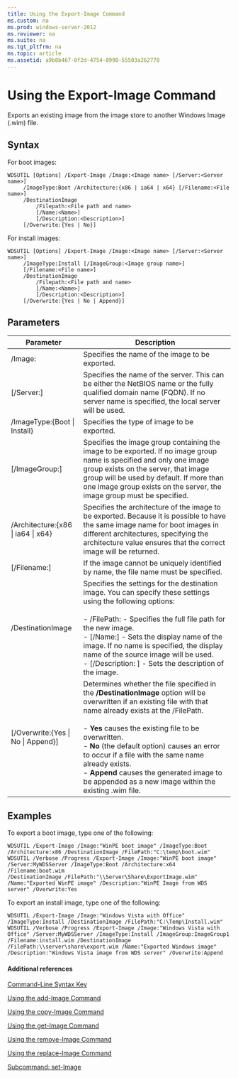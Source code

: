 ```yaml
---
title: Using the Export-Image Command
ms.custom: na
ms.prod: windows-server-2012
ms.reviewer: na
ms.suite: na
ms.tgt_pltfrm: na
ms.topic: article
ms.assetid: a9b8b467-0f2d-4754-8998-55503a262778
---
```

# Using the Export-Image Command
Exports an existing image from the image store to another Windows Image \(.wim\) file.  
  
## Syntax  
For boot images:  
  
```  
WDSUTIL [Options] /Export-Image /Image:<Image name> [/Server:<Server name>]  
     /ImageType:Boot /Architecture:{x86 | ia64 | x64} [/Filename:<File name>]  
     /DestinationImage  
         /Filepath:<File path and name>  
         [/Name:<Name>]  
         [/Description:<Description>]  
     [/Overwrite:{Yes | No}]  
```  
  
For install images:  
  
```  
WDSUTIL [Options] /Export-Image /Image:<Image name> [/Server:<Server name>]  
     /ImageType:Install [/ImageGroup:<Image group name>]  
     [/Filename:<File name>]  
     /DestinationImage  
         /Filepath:<File path and name>  
         [/Name:<Name>]  
         [/Description:<Description>]  
     [/Overwrite:{Yes | No | Append}]  
```  
  
## Parameters  
  
|Parameter|Description|  
|-------------|---------------|  
|\/Image:<Image name>|Specifies the name of the image to be exported.|  
|\[\/Server:<Server name>\]|Specifies the name of the server. This can be either the NetBIOS name or the fully qualified domain name \(FQDN\). If no server name is specified, the local server will be used.|  
|\/ImageType:{Boot &#124; Install}|Specifies the type of image to be exported.|  
|\[\/ImageGroup:<Image group name>\]|Specifies the image group containing the image to be exported. If no image group name is specified and only one image group exists on the server, that image group will be used by default. If more than one image group exists on the server, the image group must be specified.|  
|\/Architecture:{x86 &#124; ia64 &#124; x64}|Specifies the architecture of the image to be exported. Because it is possible to have the same image name for boot images in different architectures, specifying the architecture value ensures that the correct image will be returned.|  
|\[\/Filename:<Filename>\]|If the image cannot be uniquely identified by name, the file name must be specified.|  
|\/DestinationImage|Specifies the settings for the destination image. You can specify these settings using the following options:<br /><br />-   \/FilePath:<File path and name> \- Specifies the full file path for the new image.<br />-   \[\/Name:<Name>\] \- Sets the display name of the image. If no name is specified, the display name of the source image will be used.<br />-   \[\/Description: <Description>\] \- Sets the description of the image.|  
|\[\/Overwrite:{Yes &#124; No &#124; Append}\]|Determines whether the file specified in the **\/DestinationImage** option will be overwritten if an existing file with that name already exists at the \/FilePath.<br /><br />-   **Yes** causes the existing file to be overwritten.<br />-   **No** \(the default option\) causes an error to occur if a file with the same name already exists.<br />-   **Append** causes the generated image to be appended as a new image within the existing .wim file.|  
  
## <a name="BKMK_examples"></a>Examples  
To export a boot image, type one of the following:  
  
```  
WDSUTIL /Export-Image /Image:"WinPE boot image" /ImageType:Boot /Architecture:x86 /DestinationImage /FilePath:"C:\temp\boot.wim"  
WDSUTIL /Verbose /Progress /Export-Image /Image:"WinPE boot image" /Server:MyWDSServer /ImageType:Boot /Architecture:x64 /Filename:boot.wim   
/DestinationImage /FilePath:"\\Server\Share\ExportImage.wim" /Name:"Exported WinPE image" /Description:"WinPE Image from WDS server" /Overwrite:Yes  
```  
  
To export an install image, type one of the following:  
  
```  
WDSUTIL /Export-Image /Image:"Windows Vista with Office" /ImageType:Install /DestinationImage /FilePath:"C:\Temp\Install.wim"  
WDSUTIL /Verbose /Progress /Export-Image /Image:"Windows Vista with Office" /Server:MyWDSServer /ImageType:Install /ImageGroup:ImageGroup1   
/Filename:install.wim /DestinationImage /FilePath:\\server\share\export.wim /Name:"Exported Windows image" /Description:"Windows Vista image from WDS server" /Overwrite:Append  
```  
  
#### Additional references  
[Command-Line Syntax Key](../Topic/Command-Line-Syntax-Key.md)  
  
[Using the add-Image Command](../Topic/Using-the-add-Image-Command.md)  
  
[Using the copy-Image Command](../Topic/Using-the-copy-Image-Command.md)  
  
[Using the get-Image Command](../Topic/Using-the-get-Image-Command.md)  
  
[Using the remove-Image Command](../Topic/Using-the-remove-Image-Command.md)  
  
[Using the replace-Image Command](../Topic/Using-the-replace-Image-Command.md)  
  
[Subcommand: set-Image](../Topic/Subcommand--set-Image.md)  
  
